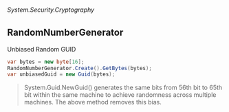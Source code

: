###### System.Security.Cryptography
## RandomNumberGenerator

Unbiased Random GUID
``` csharp
var bytes = new byte[16];
RandomNumberGenerator.Create().GetBytes(bytes);
var unbiasedGuid = new Guid(bytes);
```

> System.Guid.NewGuid() generates the same bits from 56th bit to 65th bit within the same machine to achieve randomness across multiple machines. The above method removes this bias.
